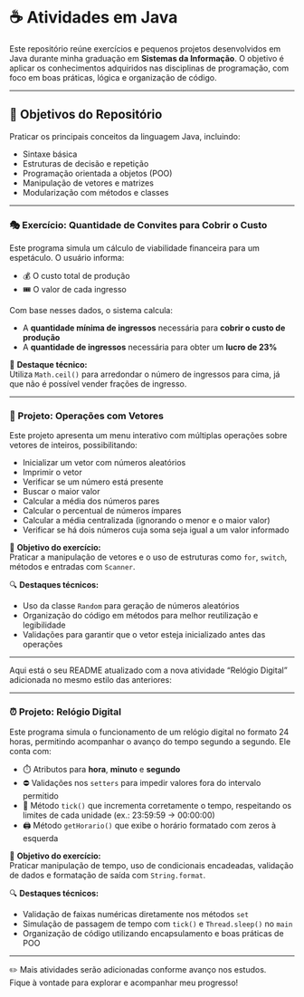 # ☕ Atividades em Java

Este repositório reúne exercícios e pequenos projetos desenvolvidos em Java durante minha graduação em **Sistemas da Informação**. O objetivo é aplicar os conhecimentos adquiridos nas disciplinas de programação, com foco em boas práticas, lógica e organização de código.

---

## 🎯 Objetivos do Repositório

Praticar os principais conceitos da linguagem Java, incluindo:

- Sintaxe básica
- Estruturas de decisão e repetição
- Programação orientada a objetos (POO)
- Manipulação de vetores e matrizes
- Modularização com métodos e classes

---

### 🎭 Exercício: Quantidade de Convites para Cobrir o Custo

Este programa simula um cálculo de viabilidade financeira para um espetáculo. O usuário informa:

- 💰 O custo total de produção  
- 🎟️ O valor de cada ingresso  

Com base nesses dados, o sistema calcula:

- A **quantidade mínima de ingressos** necessária para **cobrir o custo de produção**
- A **quantidade de ingressos** necessária para obter um **lucro de 23%**

📌 **Destaque técnico:**  
Utiliza `Math.ceil()` para arredondar o número de ingressos para cima, já que não é possível vender frações de ingresso.

---

### 🧮 Projeto: Operações com Vetores

Este projeto apresenta um menu interativo com múltiplas operações sobre vetores de inteiros, possibilitando:

- Inicializar um vetor com números aleatórios
- Imprimir o vetor
- Verificar se um número está presente
- Buscar o maior valor
- Calcular a média dos números pares
- Calcular o percentual de números ímpares
- Calcular a média centralizada (ignorando o menor e o maior valor)
- Verificar se há dois números cuja soma seja igual a um valor informado

🧠 **Objetivo do exercício:**  
Praticar a manipulação de vetores e o uso de estruturas como `for`, `switch`, métodos e entradas com `Scanner`.

🔍 **Destaques técnicos:**
- Uso da classe `Random` para geração de números aleatórios
- Organização do código em métodos para melhor reutilização e legibilidade
- Validações para garantir que o vetor esteja inicializado antes das operações

---
Aqui está o seu README atualizado com a nova atividade “Relógio Digital” adicionada no mesmo estilo das anteriores:

---

### ⏰ Projeto: Relógio Digital

Este programa simula o funcionamento de um relógio digital no formato 24 horas, permitindo acompanhar o avanço do tempo segundo a segundo. Ele conta com:

- ⏱️ Atributos para **hora**, **minuto** e **segundo**
- ⛔ Validações nos `setters` para impedir valores fora do intervalo permitido
- 🔄 Método `tick()` que incrementa corretamente o tempo, respeitando os limites de cada unidade (ex.: 23:59:59 → 00:00:00)
- 🖨️ Método `getHorario()` que exibe o horário formatado com zeros à esquerda

🧠 **Objetivo do exercício:**  
Praticar manipulação de tempo, uso de condicionais encadeadas, validação de dados e formatação de saída com `String.format`.

🔍 **Destaques técnicos:**
- Validação de faixas numéricas diretamente nos métodos `set`
- Simulação de passagem de tempo com `tick()` e `Thread.sleep()` no `main`
- Organização de código utilizando encapsulamento e boas práticas de POO

---

✏️ Mais atividades serão adicionadas conforme avanço nos estudos.  
Fique à vontade para explorar e acompanhar meu progresso!
